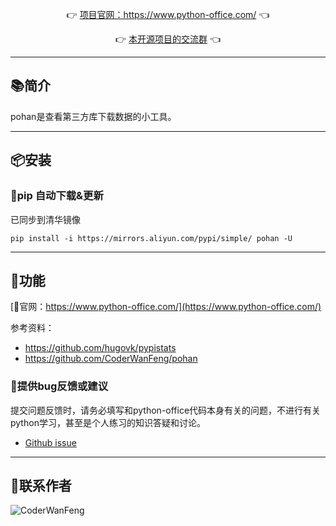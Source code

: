 
<p align="center">
	👉 <a target="_blank" href="https://www.python-office.com/">项目官网：https://www.python-office.com/</a> 👈
</p>
<p align="center">
	👉 <a target="_blank" href="https://python-office-1300615378.cos.ap-chongqing.myqcloud.com/python-office.jpg">本开源项目的交流群</a> 👈
</p>



-------------------------------------------------------------------------------


## 📚简介


pohan是查看第三方库下载数据的小工具。

-------------------------------------------------------------------------------

## 📦安装

### 🍊pip 自动下载&更新

已同步到清华镜像

```
pip install -i https://mirrors.aliyun.com/pypi/simple/ pohan -U
```


-------------------------------------------------------------------------------

## 📝功能

[📘官网：https://www.python-office.com/](https://www.python-office.com/)

参考资料：

- https://github.com/hugovk/pypistats
- https://github.com/CoderWanFeng/pohan
### 🐞提供bug反馈或建议

提交问题反馈时，请务必填写和python-office代码本身有关的问题，不进行有关python学习，甚至是个人练习的知识答疑和讨论。

- [Github issue](https://github.com/CoderWanFeng/wftools/issues)

-------------------------------------------------------------------------------


## 📌联系作者


![CoderWanFeng](https://python-office-1300615378.cos.ap-chongqing.myqcloud.com/python-office-qr.jpg)